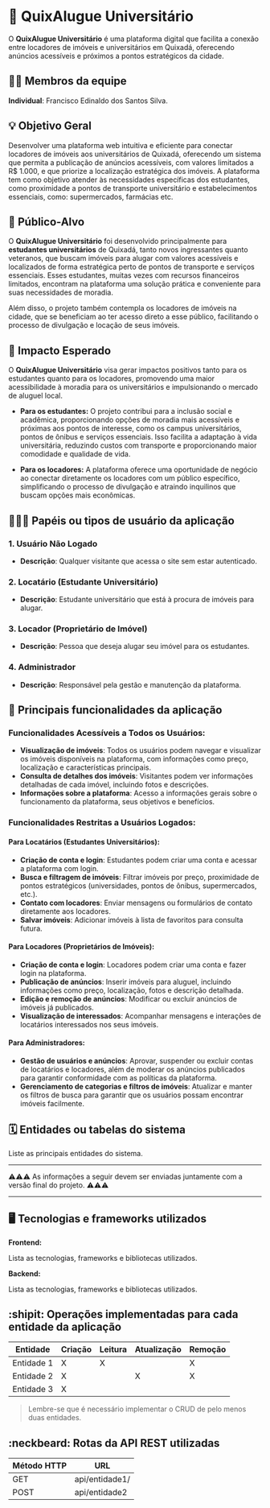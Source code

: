 # :checkered_flag: QuixAlugue Universitário

O **QuixAlugue Universitário** é uma plataforma digital que facilita a conexão entre locadores de imóveis e universitários em Quixadá, oferecendo anúncios acessíveis e próximos a pontos estratégicos da cidade.

## :technologist: Membros da equipe

**Individual**: Francisco Edinaldo dos Santos Silva.

## :bulb: Objetivo Geral
Desenvolver uma plataforma web intuitiva e eficiente para conectar locadores de imóveis aos universitários de Quixadá, oferecendo um sistema que permita a publicação de anúncios acessíveis, com valores limitados a R$ 1.000, e que priorize a localização estratégica dos imóveis. A plataforma tem como objetivo atender às necessidades específicas dos estudantes, como proximidade a pontos de transporte universitário e estabelecimentos essenciais, como: supermercados, farmácias etc. 

## :eyes: Público-Alvo
O **QuixAlugue Universitário** foi desenvolvido principalmente para **estudantes universitários** de Quixadá, tanto novos ingressantes quanto veteranos, que buscam imóveis para alugar com valores acessíveis e localizados de forma estratégica perto de pontos de transporte e serviços essenciais. Esses estudantes, muitas vezes com recursos financeiros limitados, encontram na plataforma uma solução prática e conveniente para suas necessidades de moradia.

Além disso, o projeto também contempla os locadores de imóveis na cidade, que se beneficiam ao ter acesso direto a esse público, facilitando o processo de divulgação e locação de seus imóveis. 

## :star2: Impacto Esperado
O **QuixAlugue Universitário** visa gerar impactos positivos tanto para os estudantes quanto para os locadores, promovendo uma maior acessibilidade à moradia para os universitários e impulsionando o mercado de aluguel local.

  - **Para os estudantes:** O projeto contribui para a inclusão social e acadêmica, proporcionando opções de moradia mais acessíveis e próximas aos pontos de interesse, como os campus universitários, pontos de ônibus e serviços essenciais. Isso facilita a adaptação à vida universitária, reduzindo custos com transporte e proporcionando maior comodidade e qualidade de vida.

  - **Para os locadores:** A plataforma oferece uma oportunidade de negócio ao conectar diretamente os locadores com um público específico, simplificando o processo de divulgação e atraindo inquilinos que buscam opções mais econômicas.

## :people_holding_hands: Papéis ou tipos de usuário da aplicação

### 1. Usuário Não Logado
- **Descrição**: Qualquer visitante que acessa o site sem estar autenticado.
  
### 2. Locatário (Estudante Universitário)
- **Descrição**: Estudante universitário que está à procura de imóveis para alugar.

### 3. Locador (Proprietário de Imóvel)
- **Descrição**: Pessoa que deseja alugar seu imóvel para os estudantes.

### 4. Administrador
- **Descrição**: Responsável pela gestão e manutenção da plataforma.

## :triangular_flag_on_post:	 Principais funcionalidades da aplicação

### Funcionalidades Acessíveis a Todos os Usuários:
- **Visualização de imóveis**: Todos os usuários podem navegar e visualizar os imóveis disponíveis na plataforma, com informações como preço, localização e características principais.
- **Consulta de detalhes dos imóveis**: Visitantes podem ver informações detalhadas de cada imóvel, incluindo fotos e descrições.
- **Informações sobre a plataforma**: Acesso a informações gerais sobre o funcionamento da plataforma, seus objetivos e benefícios.

### Funcionalidades Restritas a Usuários Logados:

#### Para Locatários (Estudantes Universitários):
- **Criação de conta e login**: Estudantes podem criar uma conta e acessar a plataforma com login.
- **Busca e filtragem de imóveis**: Filtrar imóveis por preço, proximidade de pontos estratégicos (universidades, pontos de ônibus, supermercados, etc.).
- **Contato com locadores**: Enviar mensagens ou formulários de contato diretamente aos locadores.
- **Salvar imóveis**: Adicionar imóveis à lista de favoritos para consulta futura.

#### Para Locadores (Proprietários de Imóveis):
- **Criação de conta e login**: Locadores podem criar uma conta e fazer login na plataforma.
- **Publicação de anúncios**: Inserir imóveis para aluguel, incluindo informações como preço, localização, fotos e descrição detalhada.
- **Edição e remoção de anúncios**: Modificar ou excluir anúncios de imóveis já publicados.
- **Visualização de interessados**: Acompanhar mensagens e interações de locatários interessados nos seus imóveis.

#### Para Administradores:
- **Gestão de usuários e anúncios**: Aprovar, suspender ou excluir contas de locatários e locadores, além de moderar os anúncios publicados para garantir conformidade com as políticas da plataforma.
- **Gerenciamento de categorias e filtros de imóveis**: Atualizar e manter os filtros de busca para garantir que os usuários possam encontrar imóveis facilmente.


## :spiral_calendar: Entidades ou tabelas do sistema

Liste as principais entidades do sistema.


----

:warning::warning::warning: As informações a seguir devem ser enviadas juntamente com a versão final do projeto. :warning::warning::warning:


----

## :desktop_computer: Tecnologias e frameworks utilizados

**Frontend:**

Lista as tecnologias, frameworks e bibliotecas utilizados.

**Backend:**

Lista as tecnologias, frameworks e bibliotecas utilizados.


## :shipit: Operações implementadas para cada entidade da aplicação


| Entidade| Criação | Leitura | Atualização | Remoção |
| --- | --- | --- | --- | --- |
| Entidade 1 | X |  X  |  | X |
| Entidade 2 | X |    |  X | X |
| Entidade 3 | X |    |  |  |

> Lembre-se que é necessário implementar o CRUD de pelo menos duas entidades.

## :neckbeard: Rotas da API REST utilizadas

| Método HTTP | URL |
| --- | --- |
| GET | api/entidade1/|
| POST | api/entidade2 |
